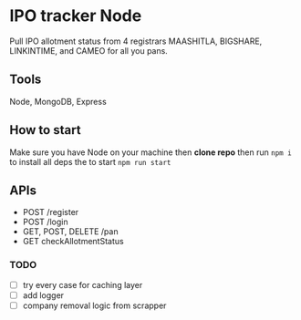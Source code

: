 # IPO tracker Node

Pull IPO allotment status from 4 registrars MAASHITLA, BIGSHARE, LINKINTIME, and CAMEO for all you pans.

## Tools

Node, MongoDB, Express

## How to start

Make sure you have Node on your machine then **clone repo** then run `npm i` to install all deps
the to start `npm run start`

## APIs

- POST /register
- POST /login
- GET, POST, DELETE /pan
- GET checkAllotmentStatus

### TODO

- [ ] try every case for caching layer
- [ ] add logger
- [ ] company removal logic from scrapper

